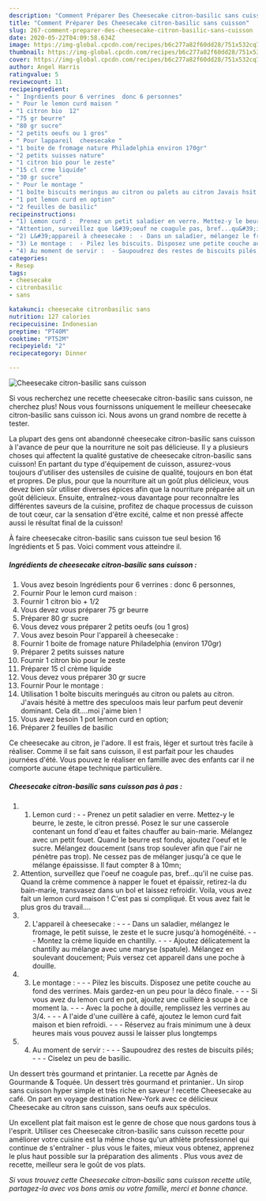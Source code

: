 ```yaml
---
description: "Comment Préparer Des Cheesecake citron-basilic sans cuisson"
title: "Comment Préparer Des Cheesecake citron-basilic sans cuisson"
slug: 267-comment-preparer-des-cheesecake-citron-basilic-sans-cuisson
date: 2020-05-22T04:09:58.634Z
image: https://img-global.cpcdn.com/recipes/b6c277a82f60dd28/751x532cq70/cheesecake-citron-basilic-sans-cuisson-photo-principale-de-la-recette.jpg
thumbnail: https://img-global.cpcdn.com/recipes/b6c277a82f60dd28/751x532cq70/cheesecake-citron-basilic-sans-cuisson-photo-principale-de-la-recette.jpg
cover: https://img-global.cpcdn.com/recipes/b6c277a82f60dd28/751x532cq70/cheesecake-citron-basilic-sans-cuisson-photo-principale-de-la-recette.jpg
author: Angel Harris
ratingvalue: 5
reviewcount: 11
recipeingredient:
- " Ingrdients pour 6 verrines  donc 6 personnes"
- " Pour le lemon curd maison "
- "1 citron bio  12"
- "75 gr beurre"
- "80 gr sucre"
- "2 petits oeufs ou 1 gros"
- " Pour lappareil  cheesecake "
- "1 boite de fromage nature Philadelphia environ 170gr"
- "2 petits suisses nature"
- "1 citron bio pour le zeste"
- "15 cl crme liquide"
- "30 gr sucre"
- " Pour le montage "
- "1 boîte biscuits meringus au citron ou palets au citron Javais hsit  mettre des speculoos mais leur parfum peut devenir dominant Cela ditmoi jaime bien "
- "1 pot lemon curd en option"
- "2 feuilles de basilic"
recipeinstructions:
- "1) Lemon curd :  Prenez un petit saladier en verre. Mettez-y le beurre, le zeste, le citron pressé. Posez le sur une casserole contenant un fond d&#39;eau et faites chauffer au bain-marie. Mélangez avec un petit fouet. Quand le beurre est fondu, ajoutez l&#39;oeuf et le sucre. Mélangez doucement (sans trop soulever afin que l&#39;air ne pénètre pas trop). Ne cessez pas de mélanger jusqu&#39;à ce que le mélange épaississe. Il faut compter 8 à 10mn;"
- "Attention, surveillez que l&#39;oeuf ne coagule pas, bref...qu&#39;il ne cuise pas. Quand la crème commence à napper le fouet et épaissir, retirez-la du bain-marie, transvasez dans un bol et laissez refroidir. Voila, vous avez fait un lemon curd maison ! C&#39;est pas si compliqué. Et vous avez fait le plus gros du travail...."
- "2) L&#39;appareil à cheesecake :  - Dans un saladier, mélangez le fromage, le petit suisse, le zeste et le sucre jusqu&#39;à homogénéité.  - Montez la crème liquide en chantilly.  - Ajoutez délicatement la chantilly au mélange avec une maryse (spatule). Mélangez en soulevant doucement; Puis versez cet appareil dans une poche à douille."
- "3) Le montage :  - Pilez les biscuits. Disposez une petite couche au fond des verrines. Mais gardez-en un peu pour la déco finale.  - Si vous avez du lemon curd en pot, ajoutez une cuillère à soupe à ce moment la.  - Avec la poche à douille, remplissez les verrines au 3/4.  - A l&#39;aide d&#39;une cuillère à café, ajoutez le lemon curd fait maison et bien refroidi.  - Réservez au frais minimum une à deux heures mais vous pouvez aussi le laisser plus longtemps"
- "4) Au moment de servir :  - Saupoudrez des restes de biscuits pilés;  - Ciselez un peu de basilic."
categories:
- Resep
tags:
- cheesecake
- citronbasilic
- sans

katakunci: cheesecake citronbasilic sans 
nutrition: 127 calories
recipecuisine: Indonesian
preptime: "PT40M"
cooktime: "PT52M"
recipeyield: "2"
recipecategory: Dinner

---
```



![Cheesecake citron-basilic sans cuisson](https://img-global.cpcdn.com/recipes/b6c277a82f60dd28/751x532cq70/cheesecake-citron-basilic-sans-cuisson-photo-principale-de-la-recette.jpg)

Si vous recherchez une recette cheesecake citron-basilic sans cuisson, ne cherchez plus! Nous vous fournissons uniquement le meilleur cheesecake citron-basilic sans cuisson ici. Nous avons un grand nombre de recette à tester.

La plupart des gens ont abandonné cheesecake citron-basilic sans cuisson à l'avance de peur que la nourriture ne soit pas délicieuse. Il y a plusieurs choses qui affectent la qualité gustative de cheesecake citron-basilic sans cuisson! En partant du type d'équipement de cuisson, assurez-vous toujours d'utiliser des ustensiles de cuisine de qualité, toujours en bon état et propres. De plus, pour que la nourriture ait un goût plus délicieux, vous devez bien sûr utiliser diverses épices afin que la nourriture préparée ait un goût délicieux. Ensuite, entraînez-vous davantage pour reconnaître les différentes saveurs de la cuisine, profitez de chaque processus de cuisson de tout cœur, car la sensation d'être excité, calme et non pressé affecte aussi le résultat final de la cuisson!

<!--inarticleads1-->

À faire cheesecake citron-basilic sans cuisson tue seul besion 16 Ingrédients et 5 pas. Voici comment vous atteindre il.

##### Ingrédients de cheesecake citron-basilic sans cuisson :

1. Vous avez besoin  Ingrédients pour 6 verrines : donc 6 personnes,
1. Fournir  Pour le lemon curd maison :
1. Fournir 1 citron bio + 1/2
1. Vous devez vous préparer 75 gr beurre
1. Préparer 80 gr sucre
1. Vous devez vous préparer 2 petits oeufs (ou 1 gros)
1. Vous avez besoin  Pour l&#39;appareil à cheesecake :
1. Fournir 1 boite de fromage nature Philadelphia (environ 170gr)
1. Préparer 2 petits suisses nature
1. Fournir 1 citron bio pour le zeste
1. Préparer 15 cl crème liquide
1. Vous devez vous préparer 30 gr sucre
1. Fournir  Pour le montage :
1. Utilisation 1 boîte biscuits meringués au citron ou palets au citron. J&#39;avais hésité à mettre des speculoos mais leur parfum peut devenir dominant. Cela dit....moi j&#39;aime bien !
1. Vous avez besoin 1 pot lemon curd en option;
1. Préparer 2 feuilles de basilic


Ce cheesecake au citron, je l&#39;adore. Il est frais, léger et surtout très facile à réaliser. Comme il se fait sans cuisson, il est parfait pour les chaudes journées d&#39;été. Vous pouvez le réaliser en famille avec des enfants car il ne comporte aucune étape technique particulière. 

<!--inarticleads2-->

##### Cheesecake citron-basilic sans cuisson pas à pas :

1. 1) Lemon curd : -  - Prenez un petit saladier en verre. Mettez-y le beurre, le zeste, le citron pressé. Posez le sur une casserole contenant un fond d&#39;eau et faites chauffer au bain-marie. Mélangez avec un petit fouet. Quand le beurre est fondu, ajoutez l&#39;oeuf et le sucre. Mélangez doucement (sans trop soulever afin que l&#39;air ne pénètre pas trop). Ne cessez pas de mélanger jusqu&#39;à ce que le mélange épaississe. Il faut compter 8 à 10mn;
1. Attention, surveillez que l&#39;oeuf ne coagule pas, bref...qu&#39;il ne cuise pas. Quand la crème commence à napper le fouet et épaissir, retirez-la du bain-marie, transvasez dans un bol et laissez refroidir. Voila, vous avez fait un lemon curd maison ! C&#39;est pas si compliqué. Et vous avez fait le plus gros du travail....
1. 2) L&#39;appareil à cheesecake : -  - - Dans un saladier, mélangez le fromage, le petit suisse, le zeste et le sucre jusqu&#39;à homogénéité. -  - - Montez la crème liquide en chantilly. -  - - Ajoutez délicatement la chantilly au mélange avec une maryse (spatule). Mélangez en soulevant doucement; Puis versez cet appareil dans une poche à douille.
1. 3) Le montage : -  - - Pilez les biscuits. Disposez une petite couche au fond des verrines. Mais gardez-en un peu pour la déco finale. -  - - Si vous avez du lemon curd en pot, ajoutez une cuillère à soupe à ce moment la. -  - - Avec la poche à douille, remplissez les verrines au 3/4. -  - - A l&#39;aide d&#39;une cuillère à café, ajoutez le lemon curd fait maison et bien refroidi. -  - - Réservez au frais minimum une à deux heures mais vous pouvez aussi le laisser plus longtemps
1. 4) Au moment de servir : -  - - Saupoudrez des restes de biscuits pilés; -  - - Ciselez un peu de basilic.


Un dessert très gourmand et printanier. La recette par Agnès de Gourmande &amp; Toquée. Un dessert très gourmand et printanier.. Un sirop sans cuisson hyper simple et très riche en saveur ! recette Cheesecake au café. On part en voyage destination New-York avec ce délicieux Cheesecake au citron sans cuisson, sans oeufs aux spéculos. 

<!--inarticleads1-->

<p>
Un excellent plat fait maison est le genre de chose que nous gardons tous à l'esprit. Utiliser ces Cheesecake citron-basilic sans cuisson recette pour améliorer votre cuisine est la même chose qu'un athlète professionnel qui continue de s'entraîner - plus vous le faites, mieux vous obtenez, apprenez le plus haut possible sur la préparation des aliments . Plus vous avez de recette, meilleur sera le goût de vos plats.
</p>

<p>
<i>Si vous trouvez cette Cheesecake citron-basilic sans cuisson recette utile, partagez-la avec vos bons amis ou votre famille, merci et bonne chance.</i>
</p>
